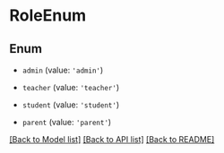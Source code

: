 # RoleEnum


## Enum

* `admin` (value: `'admin'`)

* `teacher` (value: `'teacher'`)

* `student` (value: `'student'`)

* `parent` (value: `'parent'`)

[[Back to Model list]](../README.md#documentation-for-models) [[Back to API list]](../README.md#documentation-for-api-endpoints) [[Back to README]](../README.md)
